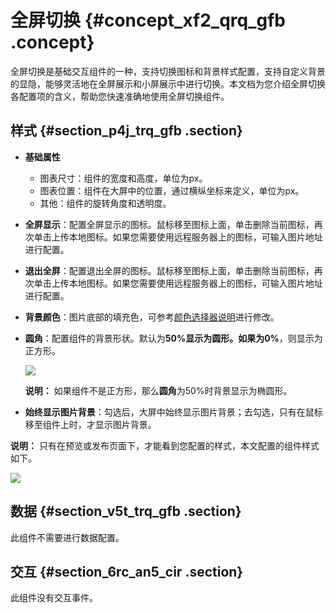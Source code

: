 # 全屏切换 {#concept_xf2_qrq_gfb .concept}

全屏切换是基础交互组件的一种，支持切换图标和背景样式配置，支持自定义背景的显隐，能够灵活地在全屏展示和小屏展示中进行切换。本文档为您介绍全屏切换各配置项的含义，帮助您快速准确地使用全屏切换组件。

## 样式 {#section_p4j_trq_gfb .section}

-   **基础属性** 

    -   图表尺寸：组件的宽度和高度，单位为px。
    -   图表位置：组件在大屏中的位置，通过横纵坐标来定义，单位为px。
    -   其他：组件的旋转角度和透明度。
-   **全屏显示**：配置全屏显示的图标。鼠标移至图标上面，单击删除当前图标，再次单击上传本地图标。如果您需要使用远程服务器上的图标，可输入图片地址进行配置。
-   **退出全屏**：配置退出全屏的图标。鼠标移至图标上面，单击删除当前图标，再次单击上传本地图标。如果您需要使用远程服务器上的图标，可输入图片地址进行配置。
-   **背景颜色**：图片底部的填充色，可参考[颜色选择器说明](intl.zh-CN/用户指南/组件指南/配置项说明.md#section_kdw_vj4_t2b)进行修改。
-   **圆角**：配置组件的背景形状。默认为**50%**显示为圆形。如果为**0%**，则显示为正方形。

    ![](http://static-aliyun-doc.oss-cn-hangzhou.aliyuncs.com/assets/img/21817/155894119713774_zh-CN.png)

    **说明：** 如果组件不是正方形，那么**圆角**为50%时背景显示为椭圆形。

-   **始终显示图片背景**：勾选后，大屏中始终显示图片背景；去勾选，只有在鼠标移至组件上时，才显示图片背景。

**说明：** 只有在预览或发布页面下，才能看到您配置的样式，本文配置的组件样式如下。

![](http://static-aliyun-doc.oss-cn-hangzhou.aliyuncs.com/assets/img/21817/155894119713775_zh-CN.png)

## 数据 {#section_v5t_trq_gfb .section}

此组件不需要进行数据配置。

## 交互 {#section_6rc_an5_cir .section}

此组件没有交互事件。

